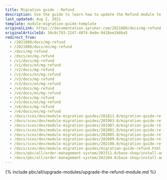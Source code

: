 ```yaml
---
title: Migration guide - Refund
description: Use the guide to learn how to update the Refund module to a newer version.
last_updated: Aug 2, 2021
template: module-migration-guide-template
originalLink: https://documentation.spryker.com/2021080/docs/mg-refund
originalArticleId: 30c8c793-2247-4074-8e0e-9418ee1b0ba5
redirect_from:
  - /2021080/docs/mg-refund
  - /2021080/docs/en/mg-refund
  - /docs/mg-refund
  - /docs/en/mg-refund
  - /v1/docs/mg-refund
  - /v1/docs/en/mg-refund
  - /v2/docs/mg-refund
  - /v2/docs/en/mg-refund
  - /v3/docs/mg-refund
  - /v3/docs/en/mg-refund
  - /v4/docs/mg-refund
  - /v4/docs/en/mg-refund
  - /v5/docs/mg-refund
  - /v5/docs/en/mg-refund
  - /v6/docs/mg-refund
  - /v6/docs/en/mg-refund
  - /docs/scos/dev/module-migration-guides/201811.0/migration-guide-refund.html
  - /docs/scos/dev/module-migration-guides/201903.0/migration-guide-refund.html
  - /docs/scos/dev/module-migration-guides/201907.0/migration-guide-refund.html
  - /docs/scos/dev/module-migration-guides/202001.0/migration-guide-refund.html
  - /docs/scos/dev/module-migration-guides/202005.0/migration-guide-refund.html
  - /docs/scos/dev/module-migration-guides/202009.0/migration-guide-refund.html
  - /docs/scos/dev/module-migration-guides/202108.0/migration-guide-refund.html
  - /docs/scos/dev/module-migration-guides/migration-guide-refund.html
  - /docs/pbc/all/order-management-system/202311.0/base-shop/install-and-update/upgrade-modules/upgrade-the-refund-module.html
  - /docs/pbc/all/order-management-system/202204.0/base-shop/install-and-upgrade/upgrade-modules/upgrade-the-refund-module.html
---
```


{% include pbc/all/upgrade-modules/upgrade-the-refund-module.md %} <!-- To edit, see /_includes/pbc/all/upgrade-modules/upgrade-the-refund-module.md -->
